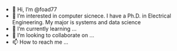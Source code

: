 - 👋 Hi, I’m @foad77
- 👀 I’m interested in computer sicnece. I have a Ph.D. in Electrical Engineering. My major is systems and data science
- 🌱 I’m currently learning ...
- 💞️ I’m looking to collaborate on ...
- 📫 How to reach me ...

<!---
foad77/foad77 is a ✨ special ✨ repository because its `README.md` (this file) appears on your GitHub profile.
You can click the Preview link to take a look at your changes.
--->
